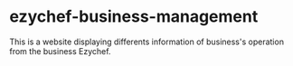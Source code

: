 # ezychef-business-management
This is a website displaying differents information of business's operation from the business Ezychef.
